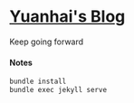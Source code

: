 # [Yuanhai's Blog](www.nulljs.com)

Keep going forward



#### Notes

```bash
bundle install
bundle exec jekyll serve
```